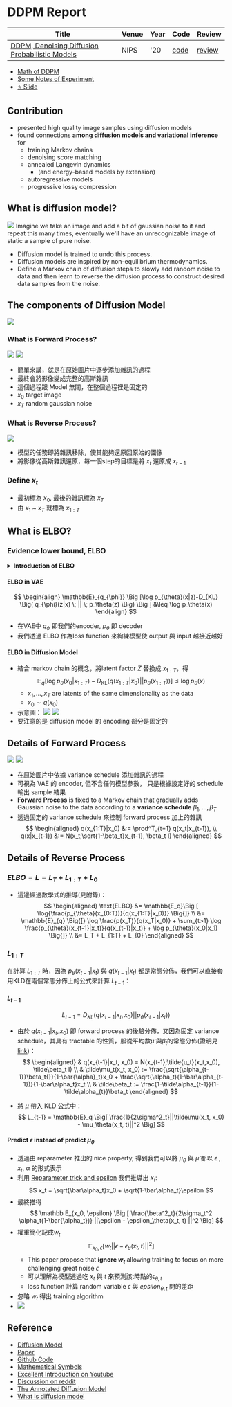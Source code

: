 # DDPM Report
| Title | Venue | Year | Code | Review |
|-|-|-|-|-|
| [DDPM, Denoising Diffusion Probabilistic Models](https://arxiv.org/abs/2006.11239) | NIPS | '20 | [code](./diffusion/diffusion.ipynb) | [review](./diffusion/) |
- [Math of DDPM](./prove.md)
- [Some Notes of Experiment](./exp.md)
- [⭐️ Slide](./DDPM_v3.pdf)

## Contribution
- presented high quality image samples using diffusion models
- found connections **among diffusion models and variational inference** for 
    - training Markov chains
    - denoising score matching
    - annealed Langevin dynamics 
        - (and energy-based models by extension)
    -  autoregressive models
    -  progressive lossy compression 
## What is diffusion model?
![](https://i.imgur.com/P7Ei3ZD.png)
Imagine we take an image and add a bit of gaussian noise to it and repeat this many times, eventually we'll have an unrecognizable image of static a sample of pure noise.

- Diffusion model is trained to undo this process.
- Diffusion models are inspired by non-equilibrium thermodynamics. 
- Define a Markov chain of diffusion steps to slowly add random noise to data and then learn to reverse the diffusion process to construct desired data samples from the noise. 

## The components of Diffusion Model
![](https://i.imgur.com/LHj21z2.png)



### What is Forward Process?
![](https://i.imgur.com/d8x4vWN.png)
![](https://i.imgur.com/U7tzLPF.png)
- 簡單來講，就是在原始圖片中逐步添加雜訊的過程
- 最終會將影像變成完整的高斯雜訊
- 這個過程跟 Model 無關，在整個過程裡是固定的
- $x_0$ target image
- $x_T$ random gaussian noise
### What is Reverse Process?
![](https://i.imgur.com/VXVKa7m.png)
- 模型的任務即將雜訊移除，使其能夠還原回原始的圖像
- 將影像從高斯雜訊還原，每一個step的目標是將 $x_t$ 還原成 $x_{t-1}$
### Define $x_t$
- 最初標為 $x_0$, 最後的雜訊標為 $x_T$
- 由 $x_1$ ~ $x_T$ 就標為 $x_{1:T}$

## What is ELBO?
### Evidence lower bound, ELBO
<Details>
    <summary><strong>Introduction of ELBO</strong></summary>
    
我們期望一代理常態分佈 q(Z) 與抽樣分佈 P(Z|X) 越接近越好
![](https://i.imgur.com/4WeO6Bh.png)
- 註 $P(Z|X)$ 可以是抽象分佈，與
- 我們希望 q 與 P(Z|X) 的 KLD 越小越好
![](https://i.imgur.com/PZaVd54.png)
</Details>


#### ELBO in VAE
$$
\begin{align}
\mathbb{E}_{q_{\phi}} \Big [\log p_{\theta}(x|z)-D_{KL} \Big( q_{\phi}(z|x) \; || \; p_\theta(z) \Big) \Big ] 
&\leq \log p_\theta(x)
\end{align}
$$

- 在VAE中 $q_\phi$ 即我們的encoder, $p_\theta$ 即 decoder
- 我們透過 ELBO 作為loss function 來絢練模型使 output 與 input 越接近越好

#### ELBO in Diffusion Model
- 結合 markov chain 的概念，將latent factor $Z$ 替換成 $x_{1:T}$，得
    $$
    \mathbb{E}_{q} \Big [ \log{p_{\theta}(x_0 | x_{1:T})} - D_{\text{KL}} \Big ( q(x_{1:T}|x_0)|| p_{\theta}(x_{1:T}) \Big ) \Big ] \leq \log p_\theta(x)
    $$
    - $x_1, ..., x_T$ are latents of the same dimensionality as the data
    - $x_0 \sim q(x_0)$
- 示意圖：
    ![](https://i.imgur.com/whPD2HO.png)
    ![](https://i.imgur.com/U7BXD0E.png)
- 要注意的是 diffusion model 的 encoding 部分是固定的

    
## Details of Forward Process
![](https://i.imgur.com/d8x4vWN.png)
![](https://i.imgur.com/U7tzLPF.png)
- 在原始圖片中依據 variance schedule 添加雜訊的過程
- 可視為 VAE 的 encoder, 但不含任何模型參數， 只是根據設定好的 schedule 輸出 sample 結果
- **Forward Process** is fixed to a Markov chain that gradually adds Gaussian noise to the data according to a **variance schedule** $\beta_1, ..., \beta_T$
- 透過固定的 variance schedule 來控制 forward process 加上的雜訊
    $$
    \begin{aligned}
    q(x_{1:T}|x_0) &:= \prod^T_{t=1} q(x_t|x_{t-1}), \\ 
    q(x|x_{t-1}) &:= N(x_t;\sqrt{1-\beta_t}x_{t-1}, \beta_t I)
    \end{aligned}
    $$



## Details of Reverse Process
### $ELBO = L = L_T + L_{1:T} + L_0$

- 這邊經過數學式的推導(見附錄)：
$$
\begin{aligned}
\text{ELBO} &= \mathbb{E_q}\Big [ \log{\frac{p_{\theta}(x_{0:T})}{q(x_{1:T}|x_0)}}  \Big{]} \\ 
&= \mathbb{E}_{q} \Big{[} \log \frac{p(x_T)}{q(x_T|x_0)} + \sum_{t>1} \log \frac{p_{\theta}(x_{t-1}|x_t)}{q(x_{t-1}|x_t)} + \log p_{\theta}(x_0|x_1) \Big{]} \\
&= L_T + L_{1:T} + L_{0}
\end{aligned}
$$

### $L_{1:T}$
在計算 $L_{1:T}$ 時，因為 $p_\theta(x_{t-1}|x_t)$ 與 $q(x_{t-1}|x_t)$ 都是常態分佈，我們可以直接套用KLD在兩個常態分佈上的公式來計算 $L_{t-1}$：

    
#### $L_{t-1}$
$$
L_{t-1} = D_{KL}(q(x_{t-1}|x_t, x_0) || p_\theta(x_{t-1}|x_t))
$$
- 由於 $q(x_{t-1}|x_t, x_0)$ 即 forward process 的後驗分佈，又因為固定 variance schedule，其具有 tractable 的性質，服從平均數$\tilde\mu$ 與$\tilde\beta_t$的常態分佈(證明見[link](https://hackmd.io/-OkX9N67Q32PwKvndoyq6A?view#Prove-span-idMathJax-Element-1-Frame-classmjx-chtml-MathJax_CHTML-tabindex0-data-mathmlqxtampx22121xtx0-rolepresentation-stylefont-size-115-position-relativeqxt%E2%88%921xtx0qxt%E2%88%921xtx0qx_t-1x_t-x_0))：
    $$
    \begin{aligned}
    & q(x_{t-1}|x_t, x_0) = N(x_{t-1};\tilde{u_t}(x_t,x_0), \tilde\beta_t I) \\
    & \tilde\mu_t(x_t, x_0) := \frac{\sqrt{\alpha_{t-1}}\beta_t{}}{1-\bar{\alpha}_t}x_0 + \frac{\sqrt{\alpha_t}(1-\bar\alpha_{t-1})}{1-\bar\alpha_t}x_t \\
    & \tilde\beta_t := \frac{1-\tilde\alpha_{t-1}}{1-\tilde\alpha_{t}}\beta_t
    \end{aligned}
    $$

- 將 $\tilde\mu$ 帶入 KLD 公式中：
    $$
    L_{t-1} = \mathbb{E}_q \Big[ \frac{1}{2\sigma^2_t}||\tilde\mu(x_t, x_0) - \mu_\theta(x_t, t)||^2 \Big]
    $$

#### Predict $\epsilon$ instead of predict $\mu_\theta$
- 透過由 reparameter 推出的 nice property, 得到我們可以將 $\mu_\theta$ 與 $\tilde\mu$ 都以 $\epsilon$ , $x_t$, $\alpha$ 的形式表示
- 利用 [Reparameter trick and epsilon](https://hackmd.io/-OkX9N67Q32PwKvndoyq6A?both#Reparameter-trick) 我們推導出 $x_t$:
    $$
    x_t = \sqrt{\bar\alpha_t}x_0 + \sqrt{1-\bar\alpha_t}\epsilon
    $$
- 最終推得 
    $$
    \mathbb E_{x_0, \epsilon} \Big [ \frac{\beta^2_t}{2\sigma_t^2 \alpha_t(1-\bar{\alpha_t})} ||\epsilon - \epsilon_\theta(x_t, t) ||^2 \Big]
    $$
- 權重簡化記成$w_t$
    $$
    \mathbb E_{x_0, \epsilon} \Big [ w_t ||\epsilon - \epsilon_\theta(x_t, t) ||^2 \Big]
    $$    
    - This paper propose that **ignore $w_t$** allowing training to focus on more challenging great noise $\epsilon$
    - 可以理解為模型透過吃 $x_t$ 與 $t$ 來預測該t時點的$\epsilon_{\theta, t}$
    - loss function 計算 random variable $\epsilon$ 與 $epsilon_{\theta, t}$ 間的差距
- 忽略 $w_t$ 得出 training algorithm
- ![](https://i.imgur.com/JMgdqvx.png)


## Reference
- [Diffusion Model](https://medium.com/ai-blog-tw/%E9%82%8A%E5%AF%A6%E4%BD%9C%E9%82%8A%E5%AD%B8%E7%BF%92diffusion-model-%E5%BE%9Eddpm%E7%9A%84%E7%B0%A1%E5%8C%96%E6%A6%82%E5%BF%B5%E7%90%86%E8%A7%A3-4c565a1c09c)
- [Paper](https://arxiv.org/pdf/2006.11239.pdf)
- [Github Code](https://github.com/lucidrains/denoising-diffusion-pytorch/blob/main/denoising_diffusion_pytorch/denoising_diffusion_pytorch.py)
- [Mathematical Symbols](https://zh-yue.wikipedia.org/wiki/%E6%95%B8%E5%AD%B8%E7%AC%A6%E8%99%9F)
- [Excellent Introduction on Youtube](https://www.youtube.com/watch?v=fbLgFrlTnGU&ab_channel=AriSeff)
- [Discussion on reddit](https://www.reddit.com/r/MachineLearning/comments/wvnnvb/d_loss_function_in_diffusion_models/)
- [The Annotated Diffusion Model](https://huggingface.co/blog/annotated-diffusion)
- [What is diffusion model](https://lilianweng.github.io/posts/2021-07-11-diffusion-models/)


